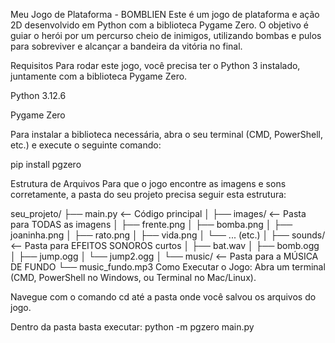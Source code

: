 Meu Jogo de Plataforma -  BOMBLIEN
Este é um jogo de plataforma e ação 2D desenvolvido em Python com a biblioteca Pygame Zero. O objetivo é guiar o herói por um percurso cheio de inimigos, utilizando bombas e pulos para sobreviver e alcançar a bandeira da vitória no final.

Requisitos
Para rodar este jogo, você precisa ter o Python 3 instalado, juntamente com a biblioteca Pygame Zero.

Python 3.12.6

Pygame Zero

Para instalar a biblioteca necessária, abra o seu terminal (CMD, PowerShell, etc.) e execute o seguinte comando:

pip install pgzero

Estrutura de Arquivos
Para que o jogo encontre as imagens e sons corretamente, a pasta do seu projeto precisa seguir esta estrutura:

seu_projeto/
├── main.py              <-- Código principal
│
├── images/              <-- Pasta para TODAS as imagens
│   ├── frente.png
│   ├── bomba.png
│   ├── joaninha.png
│   ├── rato.png
│   ├── vida.png
│   └── ... (etc.)
│
├── sounds/              <-- Pasta para EFEITOS SONOROS curtos
│   ├── bat.wav
│   ├── bomb.ogg
│   ├── jump.ogg
│   └── jump2.ogg
│
└── music/               <-- Pasta para a MÚSICA DE FUNDO
    └── music_fundo.mp3
Como Executar o Jogo:
Abra um terminal (CMD, PowerShell no Windows, ou Terminal no Mac/Linux).

Navegue com o comando cd até a pasta onde você salvou os arquivos do jogo.

Dentro da pasta basta executar: python -m pgzero main.py